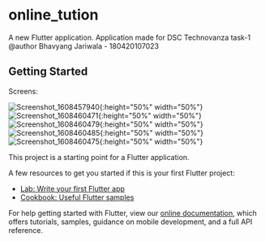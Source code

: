 # online_tution

A new Flutter application.
Application made for DSC Technovanza task-1
@author Bhavyang Jariwala - 180420107023

## Getting Started
Screens:

![Screenshot_1608457940](https://user-images.githubusercontent.com/70128869/102711928-49513400-42e3-11eb-9d4d-35af130af147.png){:height="50%" width="50%"}
![Screenshot_1608460471](https://user-images.githubusercontent.com/70128869/102711947-6d147a00-42e3-11eb-818f-e1addc8ce154.png){:height="50%" width="50%"}
![Screenshot_1608460479](https://user-images.githubusercontent.com/70128869/102711948-700f6a80-42e3-11eb-99b5-f41a5017ffe4.png){:height="50%" width="50%"}
![Screenshot_1608460485](https://user-images.githubusercontent.com/70128869/102711949-7271c480-42e3-11eb-8e13-c9d8f10eeb6e.png){:height="50%" width="50%"}
![Screenshot_1608460475](https://user-images.githubusercontent.com/70128869/102711951-74d41e80-42e3-11eb-8952-01f19f35926a.png){:height="50%" width="50%"}


This project is a starting point for a Flutter application.

A few resources to get you started if this is your first Flutter project:

- [Lab: Write your first Flutter app](https://flutter.dev/docs/get-started/codelab)
- [Cookbook: Useful Flutter samples](https://flutter.dev/docs/cookbook)

For help getting started with Flutter, view our
[online documentation](https://flutter.dev/docs), which offers tutorials,
samples, guidance on mobile development, and a full API reference.
